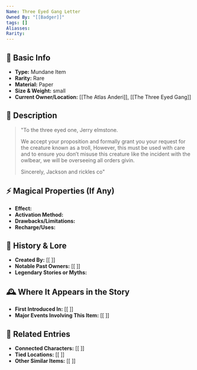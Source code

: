 ```yaml
---
Name: Three Eyed Gang Letter
Owned By: "[[Badger]]"
tags: []
Aliasses: 
Rarity:
---
```

## 🏺 Basic Info
- **Type:** Mundane  Item
- **Rarity:** Rare
- **Material:**  Paper
- **Size & Weight:**  small
- **Current Owner/Location:** [[The Atlas Anderi]],  [[The Three Eyed Gang]]  

## 🔮 Description
>"To the three eyed one, Jerry elmstone.
>
>We accept your proposition and formally grant you your request for the creature known as a troll, However, this must be used with care and to ensure you don’t misuse this creature like the incident with the owlbear, we will be overseeing all orders givin.
>
>Sincerely,
>	Jackson and rickles co"

## ⚡ Magical Properties (If Any)
- **Effect:**  
- **Activation Method:**  
- **Drawbacks/Limitations:**  
- **Recharge/Uses:**  

## 📖 History & Lore
- **Created By:** [[ ]]  
- **Notable Past Owners:** [[ ]]  
- **Legendary Stories or Myths:**  

## 🕰️ Where It Appears in the Story
- **First Introduced In:** [[ ]]  
- **Major Events Involving This Item:** [[ ]]  

## 🔗 Related Entries
- **Connected Characters:** [[ ]]  
- **Tied Locations:** [[ ]]  
- **Other Similar Items:** [[ ]]  
